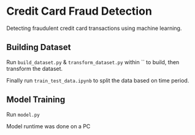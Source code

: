 # Credit Card Fraud Detection

Detecting fraudulent credit card transactions using machine learning.

## Building Dataset

Run `build_dataset.py` & `transform_dataset.py` within `` to build, then transform the dataset.

Finally run `train_test_data.ipynb` to split the data based on time period.

## Model Training

Run `model.py`

Model runtime was done on a PC